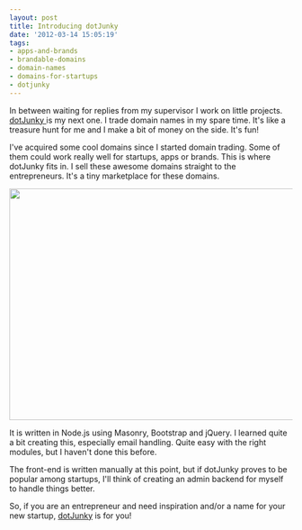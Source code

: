 ```yaml
---
layout: post
title: Introducing dotJunky
date: '2012-03-14 15:05:19'
tags:
- apps-and-brands
- brandable-domains
- domain-names
- domains-for-startups
- dotjunky
---
```


In between waiting for replies from my supervisor I work on little projects. <a href="http://dotjunky.com">dotJunky </a>is my next one. I trade domain names in my spare time. It's like a treasure hunt for me and I make a bit of money on the side. It's fun!

I've acquired some cool domains since I started domain trading. Some of them could work really well for startups, apps or brands. This is where dotJunky fits in. I sell these awesome domains straight to the entrepreneurs. It's a tiny marketplace for these domains.

<a href="http://niel.delarouviere.com/2012/03/introducing-dotjunky/screen-shot-2012-03-14-at-2-57-18-pm/" rel="attachment wp-att-173"><img class="aligncenter size-full wp-image-173" title="dotJunky" src="http://niel.delarouviere.com/wp-content/uploads/2012/03/Screen-Shot-2012-03-14-at-2.57.18-PM.png" alt="" width="632" height="411" /></a>

It is written in Node.js using Masonry, Bootstrap and jQuery. I learned quite a bit creating this, especially email handling. Quite easy with the right modules, but I haven't done this before.

The front-end is written manually at this point, but if dotJunky proves to be popular among startups, I'll think of creating an admin backend for myself to handle things better.

So, if you are an entrepreneur and need inspiration and/or a name for your new startup, <a href="http://dotjunky.com">dotJunky</a> is for you!